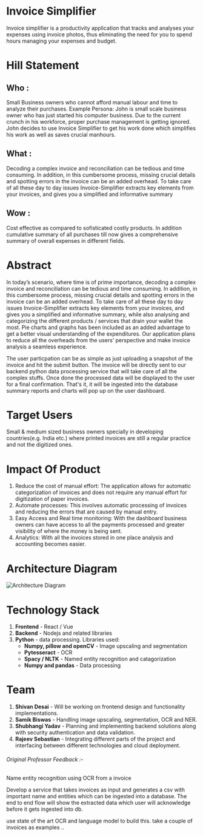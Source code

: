 # Invoice Simplifier 


Invoice simplifier is a productivity application that tracks and analyses your expenses using invoice photos, thus eliminating the need for you to spend hours managing your expenses and budget.

# Hill Statement
## Who : 
Small Business owners who cannot afford manual labour and time to analyze their purchases. Example Persona: John is small scale business owner who has just started his computer business. Due to the current crunch in his workforce, proper purchase management is getting ignored. John decides to use Invoice Simplifier to get his work done which simplifies his work as well as saves crucial manhours.

## What :
Decoding a complex invoice and reconciliation can be tedious and time consuming. In addition, in this cumbersome process, missing crucial details and spotting errors in the invoice can be an added overhead. To take care of all these day to day issues Invoice-Simplifier extracts key elements from your invoices, and gives you a simplified and informative summary

## Wow :
Cost effective as compared to sofisticated costly products. In addition cumulative summary of all purchases till now gives a comprehensive summary of overall expenses in different fields.


# Abstract
In today’s scenario, where time is of prime importance, decoding a complex invoice and reconciliation can be tedious and time consuming. In addition, in this cumbersome process, missing crucial details and spotting errors in the invoice can be an added overhead. To take care of all these day to day issues Invoice-Simplifier extracts key elements from your invoices, and gives you a simplified and informative summary, while also analysing and categorizing the different products / services that drain your wallet the most. Pie charts and graphs has been included as an added advantage to get a better visual understanding of the expenditures. Our application plans to reduce all the overheads from the users’ perspective and make invoice analysis a seamless experience.

The user particpation can be as simple as just uploading a snapshot of the invoice and hit the submit button. The invoice will be directly sent to our backend python data processing service that will take care of all the complex stuffs. Once done the processed data will be displayed to the user for a final confirmation. That's it, it will be ingested into the database summary reports and charts will pop up on the user dashboard.

# Target Users
Small & medium sized business owners specially in developing countries(e.g. India etc.) where printed invoices are still a regular practice and not the digitized ones.

# Impact Of Product
1. Reduce the cost of manual effort: The application allows for automatic categorization of invoices and does not require any manual effort for digitization of paper invoices.
2. Automate processes: This involves automatic processing of invoices and reducing the errors that are caused by manual entry.
3. Easy Access and Real time monitoring: With the dashboard business owners can have access to all the payments processed and greater visibility of where the money is being sent.
4. Analytics: With all the invoices stored in one place analysis and accounting becomes easier.

# Architecture Diagram
![Architecture Diagram](https://github.com/SJSUFall2019-CMPE272/Invoice-Simplifier/blob/master/Architecture.jpg)

# Technology Stack
1. __Frontend__ - React / Vue
2. __Backend__ - Nodejs and related libraries
3. __Python__ - data processing. Libraries used:
    * __Numpy, pillow and openCV__ - Image upscaling and segmentation
    * __Pytesseract__ - OCR
    * __Spacy / NLTK__ - Named entity recognition and catagorization
    * __Numpy and pandas__ - Data processing
    
    
# Team
1. __Shivan Desai__ - Will be working on frontend design and functionality implementations.
2. __Samik Biswas__ - Handling image upscaling, segmentation, OCR and NER.
3. __Shubhangi Yadav__ - Planning and implementing backend solutions along with security authentication and data validation.
4. __Rajeev Sebastian__ - Integrating different parts of the project and interfacing between different technologies and cloud deployment.

###### Original Professor Feedback :-
Name entity recognition using OCR from a invoice

Develop a service that takes invoices as input and generates a csv with important name and entities which can be ingested into a database. The end to end flow will show the extracted data which user will acknowledge before it gets ingested into db.

use state of the art OCR and language model to build this. take a couple of invoices as examples ..

